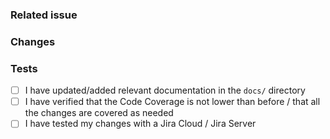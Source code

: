 <!--
Put an `x` into the [ ] to show you have filled the information
-->

### Related issue

<!-- Paste links to the issues that are related/resolved by this PR -->
<!-- If this PR is related to upstream libraries/API changes, include those links as well -->

### Changes

<!-- Describe changes: include any relevant information. If you have renamed any files or classes, state the reason to help the reviewer understand the context. -->

### Tests

<!-- Describe how did you test your changes. If you don't have a Jira Cloud instance to test on, ask the maintainer to grant access to https://jenkins-jira-plugin.atlassian.net/ --> 

- [ ] I have updated/added relevant documentation in the `docs/` directory
- [ ] I have verified that the Code Coverage is not lower than before / that all the changes are covered as needed
- [ ] I have tested my changes with a Jira Cloud / Jira Server

<!-- provide here the flavor (Jira Cloud / Jira Server) and the version -->
 